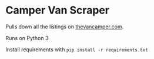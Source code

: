 # Camper Van Scraper
Pulls down all the listings on [thevancamper.com](https://thevancamper.com).

Runs on Python 3

Install requirements with `pip install -r requirements.txt`